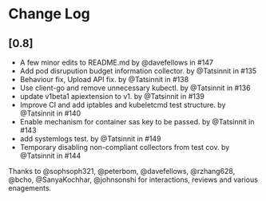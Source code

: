 # Change Log

## [0.8]

* A few minor edits to README.md by @davefellows in #147
* Add pod disrupution budget information collector. by @Tatsinnit in #135
* Behaviour fix, Upload API fix. by @Tatsinnit in #138
* Use client-go and remove unnecessary kubectl. by @Tatsinnit in #136
* update v1beta1 apiextension to v1. by @Tatsinnit in #139
* Improve CI and add iptables and kubeletcmd test structure. by @Tatsinnit in #140
* Enable mechanism for container sas key to be passed. by @Tatsinnit in #143
* add systemlogs test. by @Tatsinnit in #149
* Temporary disabling non-compliant collectors from test cov. by @Tatsinnit in #144


Thanks to @sophsoph321, @peterbom, @davefellows, @rzhang628, @bcho, @SanyaKochhar, @johnsonshi for interactions, reviews and various enagements.